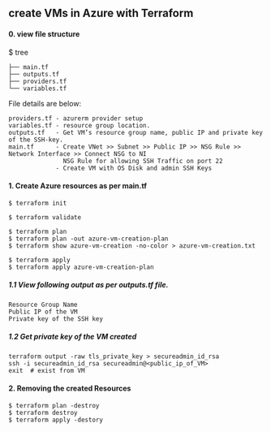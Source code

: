 ## create VMs in Azure with Terraform

#### 0. view file structure
$ tree  
```
├── main.tf
├── outputs.tf
├── providers.tf
└── variables.tf
```
File details are below:
```
providers.tf - azurerm provider setup
variables.tf - resource group location.
outputs.tf   - Get VM’s resource group name, public IP and private key of the SSH-key.
main.tf      - Create VNet >> Subnet >> Public IP >> NSG Rule >> Network Interface >> Connect NSG to NI 
               NSG Rule for allowing SSH Traffic on port 22 
             - Create VM with OS Disk and admin SSH Keys
```
#### 1. Create Azure resources as per main.tf 
```
$ terraform init

$ terraform validate 

$ terraform plan
$ terraform plan -out azure-vm-creation-plan
$ terraform show azure-vm-creation -no-color > azure-vm-creation.txt

$ terraform apply
$ terraform apply azure-vm-creation-plan
```
##### 1.1 View following output as per outputs.tf file.
```
Resource Group Name
Public IP of the VM
Private key of the SSH key
```
##### 1.2 Get private key of the VM created 
```
terraform output -raw tls_private_key > secureadmin_id_rsa
ssh -i secureadmin_id_rsa secureadmin@<public_ip_of_VM>
exit  # exist from VM
```
#### 2. Removing the created Resources
```
$ terraform plan -destroy
$ terraform destroy 
$ terraform apply -destory 
```
